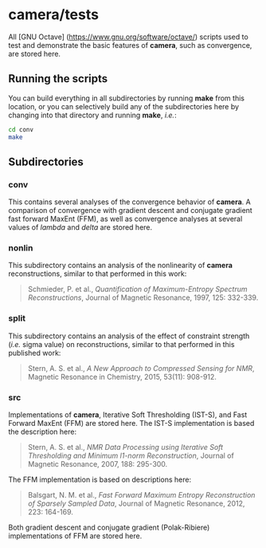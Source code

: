 # camera/tests

All [GNU Octave] (https://www.gnu.org/software/octave/) scripts used to
test and demonstrate the basic features of **camera**, such as convergence,
are stored here.

## Running the scripts

You can build everything in all subdirectories by running **make** from
this location, or you can selectively build any of the subdirectories
here by changing into that directory and running **make**, _i.e._:

```bash
cd conv
make
```

## Subdirectories

### conv

This contains several analyses of the convergence behavior of **camera**.
A comparison of convergence with gradient descent and conjugate gradient
fast forward MaxEnt (FFM), as well as convergence analyses at several
values of _lambda_ and _delta_ are stored here.

### nonlin

This subdirectory contains an analysis of the nonlinearity of **camera**
reconstructions, similar to that performed in this work:

> Schmieder, P. et al., _Quantification of Maximum-Entropy Spectrum
> Reconstructions_, Journal of Magnetic Resonance, 1997, 125: 332-339.

### split

This subdirectory contains an analysis of the effect of constraint strength
(_i.e._ sigma value) on reconstructions, similar to that performed in
this published work:

> Stern, A. S. et al., _A New Approach to Compressed Sensing for NMR_,
> Magnetic Resonance in Chemistry, 2015, 53(11): 908-912.

### src

Implementations of **camera**, Iterative Soft Thresholding (IST-S), and
Fast Forward MaxEnt (FFM) are stored here. The IST-S implementation is
based the description here:

> Stern, A. S. et al., _NMR Data Processing using Iterative Soft Thresholding
> and Minimum l1-norm Reconstruction_, Journal of Magnetic Resonance, 2007,
> 188: 295-300.

The FFM implementation is based on descriptions here:

> Balsgart, N. M. et al., _Fast Forward Maximum Entropy Reconstruction of
> Sparsely Sampled Data_, Journal of Magnetic Resonance, 2012, 223: 164-169.

Both gradient descent and conjugate gradient (Polak-Ribiere) implementations
of FFM are stored here.

